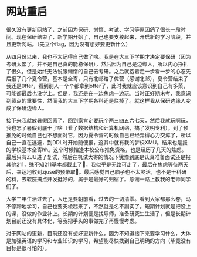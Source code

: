 # 网站重启



很久没有更新网站了，之前因为保研、懒惰、考试、学习等原因鸽了很长一段时间。现在保研结束了，新学期开始了，自己也要支棱起来，开启新的学习阶段，并且更新网站。（先立个flag，因为没有想好要更新什么）

从四月份以来，我也不太记得自己做了啥。我是在大三下学期才决定要保研（因为考研太累了，并不是自己真的能稳保研），然后因为自己是边缘人，所以内心挣扎了很久，但是始终无法说服懒惰的自己去考研。之后就抱着走一步看一步的心态先后报了几个夏令营，基本是全寄，只有北邮给了优营（感谢北邮），夏令营结束了我还是0ffer，看到别人一个个都拿到offer了，此时我就应该意识到自己有多菜，可能都最后也没学上。但是，我还是在一边焦虑一边玩。当时正好期末考，我意识到绩点的重要性，然而我的大三下学期各科还是烂掉了。就这样我从保研边缘人变成了保研边缘人。

接下来我就放暑假回家了，回到家肯定要玩个两三四五六七天，然后我就玩啊玩，我也忘了暑假到底干了啥（看了数据结构和计算机网络，搞了发明专利）。到了预推免的时候自己也不想面对它，因为夏令营的时候自己已经弄得心力交瘁了，所以自己一直在逃避，到DDL时开始随便报，这其中就有我的梦校XMU。结果也是报的学校基本全寄hh。这个时候恰逢本校公布推免资格，也是经历了几天的焦虑。最后只有ZJU进了复试，然后在机试大寄的情况下犹豫到底是认真准备面试还是报其他211，殊不知211基本都截止了🥵，我似乎是无路可走了，最后在焦虑等待两天后，幸运地收到zjuse的预录取🙏。最后感觉自己脑子也不太灵活，也不是干科研的料，去软院搞点开发挺好的，属于是最好的归宿了。感谢一路上教我的老师同学们了。

大学三年生活过去了，人还是要朝前看，过去的一切清零。看到大家都那么卷，马不停蹄地学习，自己也要支棱起来了，不然就是名不副实了。短期计划就是把没上的课，没做的作业补上。长期的计划便是找导师，准备研究生生活了，但是长期计划目前还没有具体化，等我把手头的事做完了再慢慢考虑。

对于网站的更新，目前还没有想好更新什么，因为不知道接下来要学习什么，大体是加强英语的学习和专业知识的学习，希望能尽快找到自己明确的方向（毕竟没有目标是很可怕的）。

